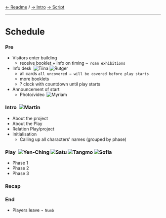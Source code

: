 [← Readme](readme.md) / [→ Intro](intro.md) [→ Script](script.md)  

---

# Schedule

### Pre
- Visitors enter building
	- receive booklet + info on timing `→ roam exhibitions`
- Info desk&ensp;![Tiina](https://img.shields.io/static/v1?label=&message=Tiina&style=flat-square&color=963) ![Rutger](https://img.shields.io/static/v1?label=&message=Rutger&style=flat-square&color=690)
	- all cards `all uncovered → will be covered before play starts`
	- more booklets
	- ? clock with countdown until play starts
- Announcement of start
	- Photo/video&ensp;![Myriam](https://img.shields.io/static/v1?label=&message=Myriam&style=flat-square&color=ca0)


### Intro&ensp;![Martin](https://img.shields.io/static/v1?label=&message=Martin&style=flat-square&color=33c)
- About the project
- About the Play
- Relation Play/project
- Initialisation
	- Calling up all characters' names (grouped by phase)


### Play&ensp;![Yen-Ching](https://img.shields.io/static/v1?label=&message=Yen-Ching&style=flat-square&color=c0c) ![Satu](https://img.shields.io/static/v1?label=&message=Satu&style=flat-square&color=666) ![Tangmo](https://img.shields.io/static/v1?label=&message=Tangmo&style=flat-square&color=666) ![Sofia](https://img.shields.io/static/v1?label=&message=Sofia&style=flat-square&color=666)
- Phase 1
- Phase 2
- Phase 3


### Recap


### End
- Players leave `→ Numb`
